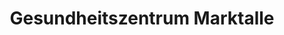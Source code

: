 ---
title: "Gesundheitszentrum Marktalle"
url: /muenster/gesundheitszentrum-marktalle/
shop: Leerstehend
---